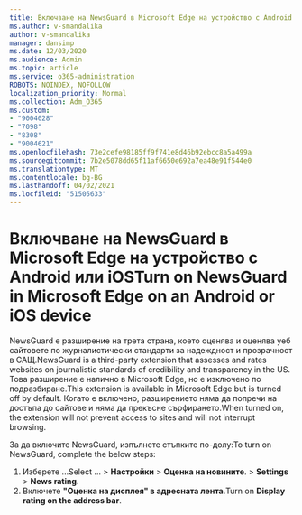 ```yaml
---
title: Включване на NewsGuard в Microsoft Edge на устройство с Android или iOS
ms.author: v-smandalika
author: v-smandalika
manager: dansimp
ms.date: 12/03/2020
ms.audience: Admin
ms.topic: article
ms.service: o365-administration
ROBOTS: NOINDEX, NOFOLLOW
localization_priority: Normal
ms.collection: Adm_O365
ms.custom:
- "9004028"
- "7098"
- "8308"
- "9004621"
ms.openlocfilehash: 73e2cefe98185ff9f741e8d46b92ebcc8a5a499a
ms.sourcegitcommit: 7b2e5078dd65f11af6650e692a7ea48e91f544e0
ms.translationtype: MT
ms.contentlocale: bg-BG
ms.lasthandoff: 04/02/2021
ms.locfileid: "51505633"
---
```

# <a name="turn-on-newsguard-in-microsoft-edge-on-an-android-or-ios-device"></a><span data-ttu-id="689ad-102">Включване на NewsGuard в Microsoft Edge на устройство с Android или iOS</span><span class="sxs-lookup"><span data-stu-id="689ad-102">Turn on NewsGuard in Microsoft Edge on an Android or iOS device</span></span>

<span data-ttu-id="689ad-103">NewsGuard е разширение на трета страна, което оценява и оценява уеб сайтовете по журналистически стандарти за надеждност и прозрачност в САЩ.</span><span class="sxs-lookup"><span data-stu-id="689ad-103">NewsGuard is a third-party extension that assesses and rates websites on journalistic standards of credibility and transparency in the US.</span></span> <span data-ttu-id="689ad-104">Това разширение е налично в Microsoft Edge, но е изключено по подразбиране.</span><span class="sxs-lookup"><span data-stu-id="689ad-104">This extension is available in Microsoft Edge but is turned off by default.</span></span> <span data-ttu-id="689ad-105">Когато е включено, разширението няма да попречи на достъпа до сайтове и няма да прекъсне сърфирането.</span><span class="sxs-lookup"><span data-stu-id="689ad-105">When turned on, the extension will not prevent access to sites and will not interrupt browsing.</span></span>

<span data-ttu-id="689ad-106">За да включите NewsGuard, изпълнете стъпките по-долу:</span><span class="sxs-lookup"><span data-stu-id="689ad-106">To turn on NewsGuard, complete the below steps:</span></span>
1. <span data-ttu-id="689ad-107">Изберете ...</span><span class="sxs-lookup"><span data-stu-id="689ad-107">Select …</span></span><span data-ttu-id="689ad-108"> > **Настройки**  >  **Оценка на новините**.</span><span class="sxs-lookup"><span data-stu-id="689ad-108"> > **Settings** > **News rating**.</span></span>
2. <span data-ttu-id="689ad-109">Включете **"Оценка на дисплея" в адресната лента**.</span><span class="sxs-lookup"><span data-stu-id="689ad-109">Turn on **Display rating on the address bar**.</span></span>